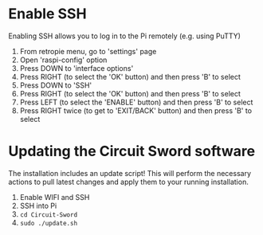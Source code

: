 # Enable SSH
Enabling SSH allows you to log in to the Pi remotely (e.g. using PuTTY)

1. From retropie menu, go to 'settings' page
2. Open 'raspi-config' option
3. Press DOWN to 'interface options'
4. Press RIGHT (to select the 'OK' button) and then press 'B' to select
5. Press DOWN to 'SSH'
6. Press RIGHT (to select the 'OK' button) and then press 'B' to select
7. Press LEFT (to select the 'ENABLE' button) and then press 'B' to select
8. Press RIGHT twice (to get to 'EXIT/BACK' button) and then press 'B' to select

# Updating the Circuit Sword software
The installation includes an update script! This will perform the necessary actions to pull latest changes and apply them to your running installation.

1. Enable WIFI and SSH
2. SSH into Pi
3. `cd Circuit-Sword`
4. `sudo ./update.sh`